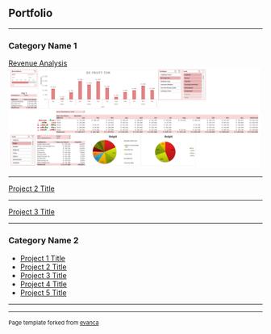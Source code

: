 ## Portfolio

---

### Category Name 1 

[Revenue Analysis](/sample_page)
<img src="images/dashboard_omzetanalyse?raw=true" width="500" height="auto">

---
[Project 2 Title](/pdf/sample_presentation.pdf)
<!-- <img src="images/dummy_thumbnail.jpg?raw=true"/> -->

---
[Project 3 Title](http://example.com/)
<!-- <img src="images/dummy_thumbnail.jpg?raw=true"/> -->

---

### Category Name 2

- [Project 1 Title](http://example.com/)
- [Project 2 Title](http://example.com/)
- [Project 3 Title](http://example.com/)
- [Project 4 Title](http://example.com/)
- [Project 5 Title](http://example.com/)

---




---
<p style="font-size:11px">Page template forked from <a href="https://github.com/evanca/quick-portfolio">evanca</a></p>
<!-- Remove above link if you don't want to attibute -->
